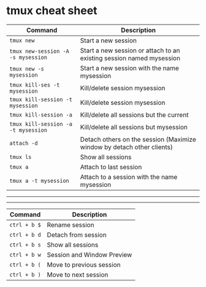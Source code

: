 # tmux cheat sheet

| Command                           | Description                                            |
|-----------------------------------|--------------------------------------------------------|
| `tmux new`                        | Start a new session                                    |
| `tmux new-session -A -s mysession`| Start a new session or attach to an existing session named mysession |
| `tmux new -s mysession`           | Start a new session with the name mysession            |
| `tmux kill-ses -t mysession`      | Kill/delete session mysession                         |
| `tmux kill-session -t mysession`  | Kill/delete session mysession                         |
| `tmux kill-session -a`            | Kill/delete all sessions but the current              |
| `tmux kill-session -a -t mysession`| Kill/delete all sessions but mysession               |
| `attach -d`                       | Detach others on the session (Maximize window by detach other clients) |
| `tmux ls`                         | Show all sessions                                     |
| `tmux a`                          | Attach to last session                                |
| `tmux a -t mysession`             | Attach to a session with the name mysession           |

---
---

| Command                           | Description                                            |
|-----------------------------------|--------------------------------------------------------|
| `ctrl + b $`                        | Rename session |
| `ctrl + b d` | Detach from session | 
| `ctrl + b s` | Show all sessions | 
| `ctrl + b w` | Session and Window Preview | 
| `ctrl + b (` | Move to previous session | 
| `ctrl + b )` | Move to next session | 